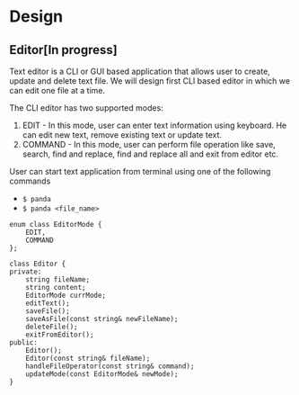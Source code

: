 # Design 
## Editor[In progress]
Text editor is a CLI or GUI based application that allows user to create,
update and delete text file. We will design first CLI based editor in which
we can edit one file at a time.

The CLI editor has two supported modes:
 1. EDIT - In this mode, user can enter text information using keyboard. 
    He can edit new text, remove existing text or update text. 
 2. COMMAND - In this mode, user can perform file operation like save, 
    search, find and replace, find and replace all and exit from editor etc.

User can start text application from terminal using one of the following commands
- ```$ panda```
- ```$ panda <file_name>```

```
enum class EditorMode {
    EDIT,
    COMMAND
};

class Editor {
private:
    string fileName;
    string content;
    EditorMode currMode;
    editText();
    saveFile();
    saveAsFile(const string& newFileName);
    deleteFile();
    exitFromEditor();
public:
    Editor();
    Editor(const string& fileName);
    handleFileOperator(const string& command);
    updateMode(const EditorMode& newMode);
}
```
